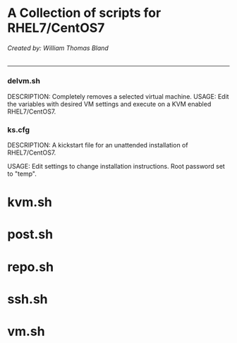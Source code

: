 # A Collection of scripts for RHEL7/CentOS7
###### Created by: William Thomas Bland
---
### delvm.sh
DESCRIPTION: Completely removes a selected virtual machine.
USAGE: Edit the variables with desired VM settings and execute on a KVM enabled RHEL7/CentOS7.

### ks.cfg
DESCRIPTION: A kickstart file for an unattended installation of RHEL7/CentOS7.

USAGE: Edit settings to change installation instructions. Root password set to "temp".

# kvm.sh


# post.sh


# repo.sh


# ssh.sh


# vm.sh






